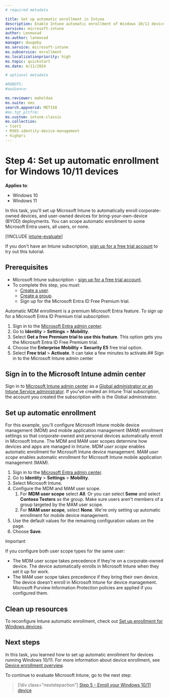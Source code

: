 ```yaml
---
# required metadata

title: Set up automatic enrollment in Intune
description: Enable Intune automatic enrollment of Windows 10/11 devices that join or register with your Microsoft Entra ID. 
services: microsoft-intune
author: Lenewsad
ms.author: lanewsad
manager: dougeby
ms.service: microsoft-intune
ms.subservice: enrollment
ms.localizationpriority: high
ms.topic: quickstart
ms.date: 4/11/2024

# optional metadata

#ROBOTS:
#audience:

ms.reviewer: maholdaa
ms.suite: ems
search.appverid: MET150
#ms.tgt_pltfrm:
ms.custom: intune-classic
ms.collection:
- tier1
- M365-identity-device-management
- highpri
---
```


# Step 4: Set up automatic enrollment for Windows 10/11 devices  

**Applies to**:

- Windows 10  
- Windows 11  

In this task, you'll set up Microsoft Intune to automatically enroll corporate-owned devices, and user-owned devices for bring-your-own-device (BYOD) deployments. You can scope automatic enrollment to some Microsoft Entra users, all users, or none. 

[!INCLUDE [intune-evaluate](../includes/intune-evaluate.md)]

If you don't have an Intune subscription, [sign up for a free trial account](../fundamentals/free-trial-sign-up.md) to try out this tutorial. 

## Prerequisites 

- Microsoft Intune subscription - [sign up for a free trial account](../fundamentals/free-trial-sign-up.md).
- To complete this step, you must:
  - [Create a user](quickstart-create-user.md).
  - [Create a group](../fundamentals/quickstart-create-group.md).
  - Sign up for the Microsoft Entra ID Free Premium trial.

Automatic MDM enrollment is a premium Microsoft Entra feature. To sign up for a Microsoft Entra ID Premium trial subscription:  

1. Sign in to the [Microsoft Entra admin center](https://entra.microsoft.com/).  
2. Go to **Identity** > **Settings** > **Mobility**.  
3. Select **Get a free Premium trial to use this feature**. This option gets you the Microsoft Entra ID Free Premium trial.  
4. Choose the **Enterprise Mobility + Security E5** free trial option.  
5. Select **Free trial** > **Activate**. It can take a few minutes to activate.## Sign in to the Microsoft Intune admin center

## Sign in to the Microsoft Intune admin center

Sign in to [Microsoft Intune admin center](https://go.microsoft.com/fwlink/?linkid=2109431) as a [Global administrator or an Intune Service administrator](users-add.md#types-of-administrators). If you've created an Intune Trial subscription, the account you created the subscription with is the Global administrator.  

## Set up automatic enrollment  

For this example, you'll configure Microsoft Intune mobile device management (MDM) and mobile application management (MAM) enrollment settings so that corporate-owned and personal devices automatically enroll in Microsoft Intune. The MDM and MAM user scopes determine how devices and apps are managed in Intune. *MDM user scope* enables automatic enrollment for Microsoft Intune device management. *MAM user scope* enables automatic enrollment for Microsoft Intune mobile application management (MAM). 

1. Sign in to the [Microsoft Entra admin center](https://entra.microsoft.com/).  
2. Go to **Identity** > **Settings** > **Mobility**.  
4. Select Microsoft Intune.   
5. Configure the MDM and MAM user scope.   
   1. For **MDM user scope** select **All**. Or you can select **Some** and select **Contoso Testers** as the group. Make sure users aren't members of a group targeted by the MAM user scope.     
   2. For **MAM user scope**, select **None**. We're only setting up automatic enrollment for mobile device management. 
6. Use the default values for the remaining configuration values on the page.    
7. Choose **Save**.  

>[!IMPORTANT]
> If you configure both user scope types for the same user:
> - The MDM user scope takes precedence if they're on a corporate-owned device. The device automatically enrolls in Microsoft Intune when they set it up for work.  
> - The MAM user scope takes precedence if they bring their own device. The device doesn't enroll in Microsoft Intune for device management. Microsoft Purview Information Protection policies are applied if you configured them. 

## Clean up resources  

To reconfigure Intune automatic enrollment, check out [Set up enrollment for Windows devices](windows-enroll.md).  

## Next steps  

In this task, you learned how to set up automatic enrollment for devices running Windows 10/11. For more information about device enrollment, see [Device enrollment overview](../fundamentals/deployment-guide-enrollment.md).  

To continue to evaluate Microsoft Intune, go to the next step:

> [!div class="nextstepaction"]
> [Step 5 - Enroll your Windows 10/11 device](quickstart-enroll-windows-device.md)  

